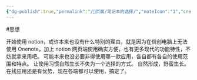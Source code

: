 ```yaml
---
{"dg-publish":true,"permalink":"/📜页面/笔记本的选择/","noteIcon":"1","created":"2023-05-13T10:07:56.985+08:00","updated":""}
---
```


#思想 

开始使用 notion，或许本来也没有什么特别的理由，就是因为在信创电脑上无法使用 Onenote，加上 notion 网页端使用确实方便，也有更多现代的功能特性，不妨就拿来用吧。
可能本来也没必要非得使用哪一款应用，各自都有各自的使用范围和特点。
让使用习惯自然生长不失为一个选择的方式。
自然形成，野蛮生长。
在线应用还是有优势，现在各端都可以使用，搞定了。
